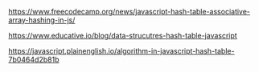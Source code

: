 https://www.freecodecamp.org/news/javascript-hash-table-associative-array-hashing-in-js/

https://www.educative.io/blog/data-strucutres-hash-table-javascript

https://javascript.plainenglish.io/algorithm-in-javascript-hash-table-7b0464d2b81b
